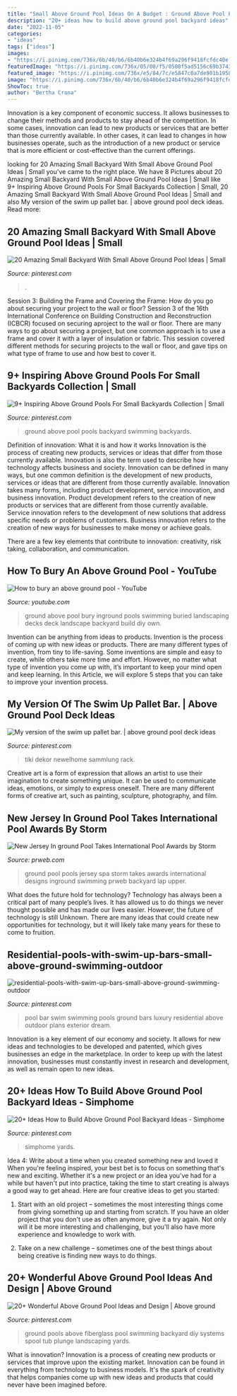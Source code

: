 ```yaml
---
title: "Small Above Ground Pool Ideas On A Budget : Ground Above Pool Pools Backyard Swimming Backyards"
description: "20+ ideas how to build above ground pool backyard ideas"
date: "2022-11-05"
categories:
- "ideas"
tags: ["ideas"]
images:
- "https://i.pinimg.com/736x/6b/40/b6/6b40b6e324b4f69a296f9418fcfdc40e.jpg"
featuredImage: "https://i.pinimg.com/736x/05/08/f5/0508f5ad5156c69b3743b51ee007f2d9.jpg"
featured_image: "https://i.pinimg.com/736x/e5/84/7c/e5847c0a7de901b1958bd70647ca4fcc.jpg"
image: "https://i.pinimg.com/736x/6b/40/b6/6b40b6e324b4f69a296f9418fcfdc40e.jpg"
ShowToc: true
author: "Bertha Crona"
---
```



Innovation is a key component of economic success. It allows businesses to change their methods and products to stay ahead of the competition. In some cases, innovation can lead to new products or services that are better than those currently available. In other cases, it can lead to changes in how businesses operate, such as the introduction of a new product or service that is more efficient or cost-effective than the current offerings.

	

		
looking for 20 Amazing Small Backyard With Small Above Ground Pool Ideas | Small you've came to the right place. We have 8 Pictures about 20 Amazing Small Backyard With Small Above Ground Pool Ideas | Small like 9+ Inspiring Above Ground Pools For Small Backyards Collection | Small, 20 Amazing Small Backyard With Small Above Ground Pool Ideas | Small and also My version of the swim up pallet bar. | above ground pool deck ideas. Read more:
		
    
## 20 Amazing Small Backyard With Small Above Ground Pool Ideas | Small

<img loading=lazy src="https://i.pinimg.com/736x/f5/18/53/f51853ac91fe5521224dbf2fbe9c3345.jpg" onerror="this.onerror=null;this.src='https://tse2.mm.bing.net/th?id=OIP.LcdAY8M1MVasPs6m_I7iNwHaFD&amp;pid=15.1';" alt="20 Amazing Small Backyard With Small Above Ground Pool Ideas | Small">

_Source: pinterest.com_

>. 

	

Session 3: Building the Frame and Covering the Frame: How do you go about securing your project to the wall or floor?
Session 3 of the 16th International Conference on Building Construction and Reconstruction (ICBCR) focused on securing aproject to the wall or floor. There are many ways to go about securing a project, but one common approach is to use a frame and cover it with a layer of insulation or fabric. This session covered different methods for securing projects to the wall or floor, and gave tips on what type of frame to use and how best to cover it.

    
## 9+ Inspiring Above Ground Pools For Small Backyards Collection | Small

<img loading=lazy src="https://i.pinimg.com/736x/3b/8b/8b/3b8b8b3576f2b5331da60cb5cb1aae69.jpg" onerror="this.onerror=null;this.src='https://tse2.mm.bing.net/th?id=OIP.CM2rND-GRBQMit8RmvxDZQHaNJ&amp;pid=15.1';" alt="9+ Inspiring Above Ground Pools For Small Backyards Collection | Small">

_Source: pinterest.com_

>ground above pool pools backyard swimming backyards. 

	

Definition of innovation: What it is and how it works
Innovation is the process of creating new products, services or ideas that differ from those currently available. Innovation is also the term used to describe how technology affects business and society. Innovation can be defined in many ways, but one common definition is the development of new products, services or ideas that are different from those currently available.
Innovation takes many forms, including product development, service innovation, and business innovation. Product development refers to the creation of new products or services that are different from those currently available. Service innovation refers to the development of new solutions that address specific needs or problems of customers. Business innovation refers to the creation of new ways for businesses to make money or achieve goals.

There are a few key elements that contribute to innovation: creativity, risk taking, collaboration, and communication.

    
## How To Bury An Above Ground Pool - YouTube

<img loading=lazy src="http://i.ytimg.com/vi/A7sIgiLpAHA/hqdefault.jpg" onerror="this.onerror=null;this.src='https://tse2.mm.bing.net/th?id=OIP.oW-uNXLsIHAieMWlh-DJkwHaFj&amp;pid=15.1';" alt="How to bury an above ground pool - YouTube">

_Source: youtube.com_

>ground above pool bury inground pools swimming buried landscaping decks deck landscape backyard build diy own. 

	

Invention can be anything from ideas to products.
Invention is the process of coming up with new ideas or products. There are many different types of invention, from tiny to life-saving. Some inventions are simple and easy to create, while others take more time and effort. However, no matter what type of invention you come up with, it’s important to keep your mind open and keep learning. In this Article, we will explore 5 steps that you can take to improve your invention process.

    
## My Version Of The Swim Up Pallet Bar. | Above Ground Pool Deck Ideas

<img loading=lazy src="https://i.pinimg.com/736x/05/08/f5/0508f5ad5156c69b3743b51ee007f2d9.jpg" onerror="this.onerror=null;this.src='https://tse1.mm.bing.net/th?id=OIP.e8FGvFYtrhNayzBz7a6e-AHaJ3&amp;pid=15.1';" alt="My version of the swim up pallet bar. | above ground pool deck ideas">

_Source: pinterest.com_

>tiki dekor newelhome sammlung rack. 

	

Creative art is a form of expression that allows an artist to use their imagination to create something unique. It can be used to communicate ideas, emotions, or simply to express oneself. There are many different forms of creative art, such as painting, sculpture, photography, and film.

    
## New Jersey In Ground Pool Takes International Pool Awards By Storm

<img loading=lazy src="http://ww1.prweb.com/prfiles/2011/11/07/8943900/in-ground-pools.jpg" onerror="this.onerror=null;this.src='https://tse4.mm.bing.net/th?id=OIP.zW-IHc7oLcgJFrcszxZi4AHaE8&amp;pid=15.1';" alt="New Jersey In ground Pool Takes International Pool Awards by Storm">

_Source: prweb.com_

>ground pool pools jersey spa storm takes awards international designs inground swimming prweb backyard lap upper. 

	

What does the future hold for technology?
Technology has always been a critical part of many people’s lives. It has allowed us to do things we never thought possible and has made our lives easier. However, the future of technology is still Unknown. There are many ideas that could create new opportunities for technology, but it will likely take many years for these to come to fruition.

    
## Residential-pools-with-swim-up-bars-small-above-ground-swimming-outdoor

<img loading=lazy src="https://i.pinimg.com/736x/6b/40/b6/6b40b6e324b4f69a296f9418fcfdc40e.jpg" onerror="this.onerror=null;this.src='https://tse4.mm.bing.net/th?id=OIP.wCD2bilgr6UJoh5K4wq_xwHaLI&amp;pid=15.1';" alt="residential-pools-with-swim-up-bars-small-above-ground-swimming-outdoor">

_Source: pinterest.com_

>pool bar swim swimming pools ground bars luxury residential above outdoor plans exterior dream. 

	

Innovation is a key element of our economy and society. It allows for new ideas and technologies to be developed and patented, which gives businesses an edge in the marketplace. In order to keep up with the latest innovation, businesses must constantly invest in research and development, as well as remain open to new ideas.

    
## 20+ Ideas How To Build Above Ground Pool Backyard Ideas - Simphome

<img loading=lazy src="https://i.pinimg.com/736x/05/b7/80/05b7805f060341156b63cece58d8253b.jpg" onerror="this.onerror=null;this.src='https://tse1.mm.bing.net/th?id=OIP.g0b6-mgJrO3LfGSPMVr3wQHaPP&amp;pid=15.1';" alt="20+ Ideas How to Build Above Ground Pool Backyard Ideas - Simphome">

_Source: pinterest.com_

>simphome yards. 

	

Idea 4: Write about a time when you created something new and loved it
When you're feeling inspired, your best bet is to focus on something that's new and exciting. Whether it's a new project or an idea you've had for a while but haven't put into practice, taking the time to start creating is always a good way to get ahead. Here are four creative ideas to get you started: 
1. Start with an old project – sometimes the most interesting things come from giving something up and starting from scratch. If you have an older project that you don't use as often anymore, give it a try again. Not only will it be more interesting and challenging, but you'll also have more experience and knowledge to work with.

2. Take on a new challenge – sometimes one of the best things about being creative is finding new ways to do things.

    
## 20+ Wonderful Above Ground Pool Ideas And Design | Above Ground

<img loading=lazy src="https://i.pinimg.com/736x/e5/84/7c/e5847c0a7de901b1958bd70647ca4fcc.jpg" onerror="this.onerror=null;this.src='https://tse4.mm.bing.net/th?id=OIP.LwicvaOnHyOBeKIyncyUXwHaKW&amp;pid=15.1';" alt="20+ Wonderful Above Ground Pool Ideas and Design | Above ground">

_Source: pinterest.com_

>ground pools above fiberglass pool swimming backyard diy systems spool tub plunge landscaping yards. 

	

What is innovation?
Innovation is a process of creating new products or services that improve upon the existing market. Innovation can be found in everything from technology to business models. It's the spark of creativity that helps companies come up with new ideas and products that could never have been imagined before.

